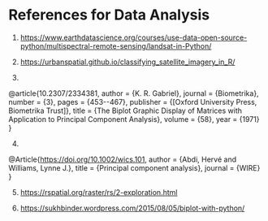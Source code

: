 # References for Data Analysis

1. https://www.earthdatascience.org/courses/use-data-open-source-python/multispectral-remote-sensing/landsat-in-Python/

2. https://urbanspatial.github.io/classifying_satellite_imagery_in_R/

3.
@article{10.2307/2334381,
 author = {K. R. Gabriel},
 journal = {Biometrika},
 number = {3},
 pages = {453--467},
 publisher = {[Oxford University Press, Biometrika Trust]},
 title = {The Biplot Graphic Display of Matrices with Application to Principal Component Analysis},
 volume = {58},
 year = {1971}
}

4.
@Article{https://doi.org/10.1002/wics.101,
  author   = {Abdi, Hervé and Williams, Lynne J.},
  title    = {Principal component analysis},
  journal  = {WIRE}
}

5. https://rspatial.org/raster/rs/2-exploration.html

6. https://sukhbinder.wordpress.com/2015/08/05/biplot-with-python/